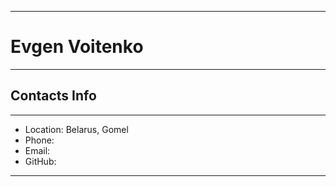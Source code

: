 -------

# Evgen Voitenko

-------
## Contacts Info
-------
* Location: Belarus, Gomel
* Phone:
* Email:
* GitHub:
-------

